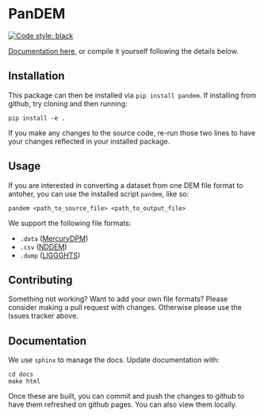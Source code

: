 # PanDEM
[![Code style: black](https://img.shields.io/badge/code%20style-black-000000.svg)](https://github.com/psf/black)

[Documentation here](https://scigem.github.io/pandem/), or compile it yourself following the details below.

## Installation
This package can then be installed via `pip install pandem`. If installing from github, try cloning and then running:
```
pip install -e .
```
If you make any changes to the source code, re-run those two lines to have your changes reflected in your installed package.

## Usage

If you are interested in converting a dataset from one DEM file format to antoher, you can use the installed script `pandem`, like so:

```
pandem <path_to_source_file> <path_to_output_file>
```

We support the following file formats:
 - `.data` ([MercuryDPM](https://mercurydpm.org/))
 - `.csv` ([NDDEM](https://github.com/franzzzzzzzz/NDDEM/))
 - `.dump` ([LIGGGHTS](https://www.cfdem.com/media/DEM/docu/liggghts.html))
 <!-- - `.bz2` ([YADE](https://yade-dem.org/doc/introduction.html#saving-and-loading)) -->
 <!-- - `.vtk` ([LIGGGHTS](https://www.cfdem.com/media/DEM/docu/liggghts.html)) -->

## Contributing

Something not working? Want to add your own file formats? Please consider making a pull request with changes. Otherwise please use the Issues tracker above.

## Documentation

We use `sphinx` to manage the docs. Update documentation with:
```
cd docs
make html
```
Once these are built, you can commit and push the changes to github to have them refreshed on github pages. You can also view them locally.
